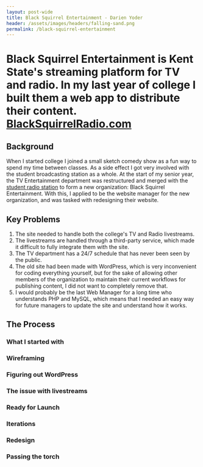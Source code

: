 ```yaml
---
layout: post-wide
title: Black Squirrel Entertainment - Darien Yoder
header: /assets/images/headers/falling-sand.png
permalink: /black-squirrel-entertainment
---
```


# Black Squirrel Entertainment is Kent State's streaming platform for TV and radio. In my last year of college I built them a web app to distribute their content.<br>[BlackSquirrelRadio.com](https://blacksquirrelradio.com)

## Background

When I started college I joined a small sketch comedy show as a fun way to spend my time between classes. As a side effect I got very involved with the student broadcasting station as a whole. At the start of my senior year, the TV Entertainment department was restructured and merged with the [student radio station](https://en.wikipedia.org/wiki/Black_Squirrel_Radio) to form a new organization: Black Squirrel Entertainment. With this, I applied to be the website manager for the new organization, and was tasked with redesigning their website.

## Key Problems

1. The site needed to handle both the college's TV and Radio livestreams.
2. The livestreams are handled through a third-party service, which made it difficult to fully integrate them with the site.
3. The TV department has a 24/7 schedule that has never been seen by the public.
4. The old site had been made with WordPress, which is very inconvenient for coding everything yourself, but for the sake of allowing other members of the organization to maintain their current workflows for publishing content, I did not want to completely remove that.
5. I would probably be the last Web Manager for a long time who understands PHP and MySQL, which means that I needed an easy way for future managers to update the site and understand how it works.

## The Process

### What I started with

### Wireframing

### Figuring out WordPress

### The issue with livestreams

### Ready for Launch

### Iterations

### Redesign

### Passing the torch
